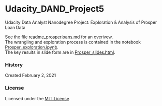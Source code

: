 # Udacity_DAND_Project5
Udacity Data Analyst Nanodegree Project: Exploration &amp; Analysis of Prosper Loan Data

See the file [readme_prosperloans.md](/readme_prosperloans.md) for an overivew.  
The wrangling and exploration process is contained in the notebook [Prosper_exploration.ipynb](/Prosper_exploration.ipynb).  
The key results in slide form are in [Prosper_slides.html](/Prosper_slides.html).

### History
Created February 2, 2021

### License
Licensed under the [MIT License](/license.md).
